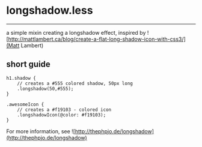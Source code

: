 # longshadow.less

---

a simple mixin creating a longshadow effect, inspired by ![http://mattlambert.ca/blog/create-a-flat-long-shadow-icon-with-css3/](Matt Lambert)

## short guide

```LESS
h1.shadow {
    // creates a #555 colored shadow, 50px long
    .longshadow(50,#555);
}

.awesomeIcon {
    // creates a #f19103 - colored icon
    .longshadowIcon(@color: #f19103);
}
```

For more information, see ![http://thephpjo.de/longshadow](http://thephpjo.de/longshadow)